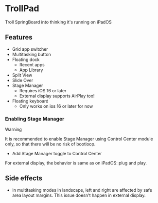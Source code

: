 # TrollPad
Troll SpringBoard into thinking it's running on iPadOS

## Features
- Grid app switcher
- Multitasking button
- Floating dock
  + Recent apps
  + App Library
- Split View
- Slide Over
- Stage Manager
  + Requires iOS 16 or later
  + External display supports AirPlay too!
- Floating keyboard
  + Only works on ios 16 or later for now

### Enabling Stage Manager
> [!WARNING]
> It is recommended to enable Stage Manager using Control Center module only, so that there will be no risk of bootloop.
- Add Stage Manager toggle to Control Center

For external display, the behavior is same as on iPadOS: plug and play.

## Side effects
- In multitasking modes in landscape, left and right are affected by safe area layout margins. This issue doesn't happen in external display.
